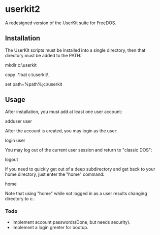 # userkit2
A redesigned version of the UserKit suite for FreeDOS.
## Installation
The UserKit scripts must be installed into a single directory, then that directory must be added to the PATH:

mkdir c:\userkit

copy .\*.bat c:\userkit\

set path=%path%;c:\userkit

## Usage
After installation, you must add at least one user account:

adduser user

After the account is created, you may login as the user:

login user

You may log out of the current user session and return to "classic DOS":

logout

If you need to quickly get out of a deep subdirectory and get back to your home directory, just enter the "home" command:

home

Note that using "home" while not logged in as a user results changing directory to c:\.

### Todo
* Implement account passwords(Done, but needs security).
* Implement a login greeter for bootup.
